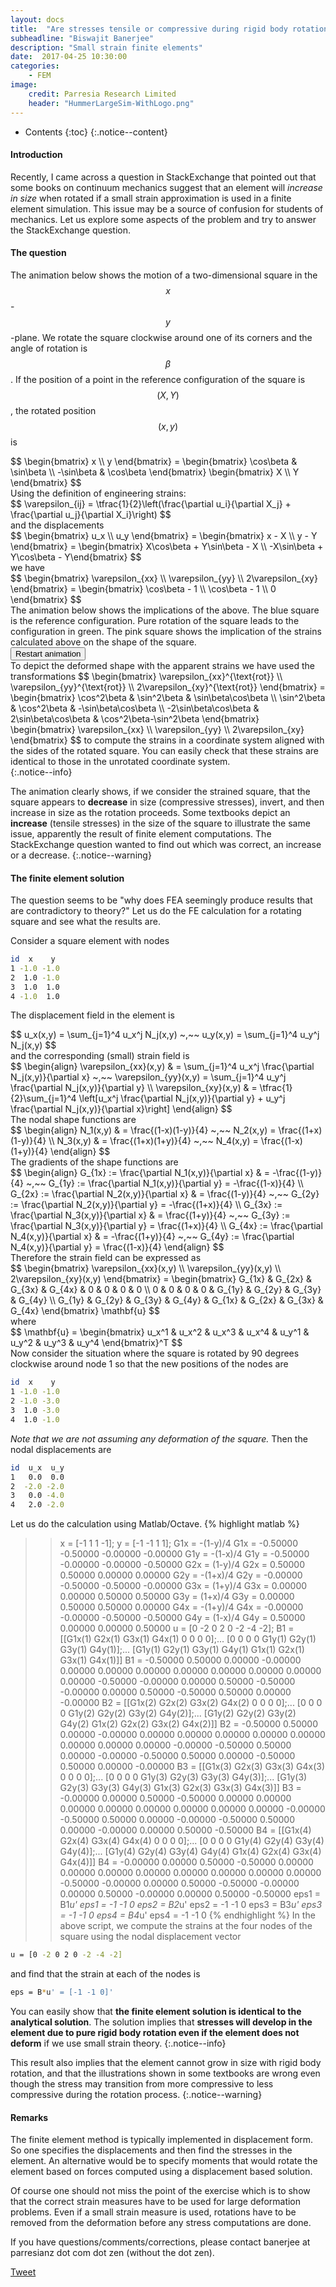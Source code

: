 ```yaml
---
layout: docs
title:  "Are stresses tensile or compressive during rigid body rotation?"
subheadline: "Biswajit Banerjee"
description: "Small strain finite elements"
date:  2017-04-25 10:30:00
categories:
    - FEM
image:
    credit: Parresia Research Limited
    header: "HummerLargeSim-WithLogo.png"
---
```


- Contents
{:toc}
{:.notice--content}

#### Introduction ####
Recently, I came across a question in StackExchange that pointed out that some
books on continuum mechanics suggest that an element will *increase in size*
when rotated if a small strain approximation is used in a finite element simulation.
This issue may be a source of confusion for students of mechanics.  Let us
explore some aspects of the problem and try to answer the StackExchange question.  

#### The question ####
The animation below shows the motion of a two-dimensional square in the $$x$$-$$y$$-plane.
We rotate the square clockwise around one of its corners and the angle of rotation is $$\beta$$.
If the position of a point in the reference configuration of the square is $$(X,Y)$$,
the rotated position $$(x,y)$$ is
<div>
$$
  \begin{bmatrix} x \\ y \end{bmatrix} = \begin{bmatrix} \cos\beta & \sin\beta \\ -\sin\beta & \cos\beta \end{bmatrix} \begin{bmatrix} X \\ Y \end{bmatrix}
$$
</div>
Using the definition of engineering strains: 
<div>
$$
  \varepsilon_{ij} = \tfrac{1}{2}\left(\frac{\partial u_i}{\partial X_j} + \frac{\partial u_j}{\partial X_i}\right)
$$
</div>
and the displacements
<div>
$$
  \begin{bmatrix} u_x \\ u_y \end{bmatrix} = \begin{bmatrix} x - X \\ y - Y \end{bmatrix}
    = \begin{bmatrix} X\cos\beta + Y\sin\beta - X \\ -X\sin\beta + Y\cos\beta - Y\end{bmatrix}
$$
</div>
we have
<div>
$$
  \begin{bmatrix} \varepsilon_{xx} \\ \varepsilon_{yy} \\ 2\varepsilon_{xy} \end{bmatrix} =
  \begin{bmatrix} \cos\beta - 1 \\ \cos\beta - 1 \\ 0 \end{bmatrix} 
$$
</div>
The animation below shows the implications of the above.  The blue square is the
reference configuration.  Pure rotation of the square leads to the configuration in green.
The pink square shows the implication of the strains calculated above on the shape of
the square.
<div>
  <input name="restartButton" type="button" value="Restart animation" onclick="restartSimulation()" />
</div>
<div>
  <canvas id="rot-elem" height="450" width="450"></canvas>
</div>

<div>
To depict the deformed shape with the apparent strains we have used the transformations
$$
  \begin{bmatrix} \varepsilon_{xx}^{\text{rot}} \\ \varepsilon_{yy}^{\text{rot}} \\ 2\varepsilon_{xy}^{\text{rot}} \end{bmatrix} =
  \begin{bmatrix} \cos^2\beta & \sin^2\beta & \sin\beta\cos\beta \\
                  \sin^2\beta & \cos^2\beta & -\sin\beta\cos\beta \\
                  -2\sin\beta\cos\beta & 2\sin\beta\cos\beta & \cos^2\beta-\sin^2\beta
  \end{bmatrix} 
  \begin{bmatrix} \varepsilon_{xx} \\ \varepsilon_{yy} \\ 2\varepsilon_{xy} \end{bmatrix} 
$$
to compute the strains in a coordinate system aligned with the sides of the rotated square.
You can easily check that these strains are identical to those in the unrotated coordinate
system.
</div>
{:.notice--info}

The animation clearly shows, if we consider the strained square, that the square appears
to **decrease** in size (compressive stresses), invert, and then increase in size as the
rotation proceeds.  Some textbooks depict an **increase** (tensile stresses) in the size of
the square to illustrate the same issue, apparently the result of finite element
computations.  The StackExchange question wanted to find out
which was correct, an increase or a decrease.
{:.notice--warning}

#### The finite element solution ####
The question seems to be "why does FEA seemingly produce results that are contradictory 
to theory?"  Let us do the FE calculation for a rotating square and see what the results are.

Consider a square element with nodes 

~~~ bash
id  x    y
1 -1.0 -1.0
2  1.0 -1.0
3  1.0  1.0
4 -1.0  1.0
~~~

The displacement field in the element is
<div>
$$
  u_x(x,y) = \sum_{j=1}^4 u_x^j N_j(x,y) ~,~~
  u_y(x,y) = \sum_{j=1}^4 u_y^j N_j(x,y)
$$
</div>
and the corresponding (small) strain field is
<div>
$$
  \begin{align}
  \varepsilon_{xx}(x,y) & = \sum_{j=1}^4 u_x^j \frac{\partial N_j(x,y)}{\partial x} ~,~~
  \varepsilon_{yy}(x,y) = \sum_{j=1}^4 u_y^j \frac{\partial N_j(x,y)}{\partial y} \\
  \varepsilon_{xy}(x,y) & = \tfrac{1}{2}\sum_{j=1}^4 \left[u_x^j \frac{\partial N_j(x,y)}{\partial y} + u_y^j \frac{\partial N_j(x,y)}{\partial x}\right]
  \end{align}
$$
</div>
The nodal shape functions are
<div>
$$
  \begin{align}
  N_1(x,y) & = \frac{(1-x)(1-y)}{4} ~,~~
  N_2(x,y) = \frac{(1+x)(1-y)}{4} \\
  N_3(x,y) & = \frac{(1+x)(1+y)}{4} ~,~~
  N_4(x,y) = \frac{(1-x)(1+y)}{4}
  \end{align}
$$
</div>
The gradients of the shape functions are
<div>
$$
  \begin{align}
   G_{1x} := \frac{\partial N_1(x,y)}{\partial x} & = -\frac{(1-y)}{4} ~,~~
   G_{1y} := \frac{\partial N_1(x,y)}{\partial y} = -\frac{(1-x)}{4} \\
   G_{2x} := \frac{\partial N_2(x,y)}{\partial x} & = \frac{(1-y)}{4} ~,~~
   G_{2y} := \frac{\partial N_2(x,y)}{\partial y} = -\frac{(1+x)}{4} \\
   G_{3x} := \frac{\partial N_3(x,y)}{\partial x} & = \frac{(1+y)}{4} ~,~~
   G_{3y} := \frac{\partial N_3(x,y)}{\partial y} = \frac{(1+x)}{4} \\
   G_{4x} := \frac{\partial N_4(x,y)}{\partial x} & = -\frac{(1+y)}{4} ~,~~
   G_{4y} := \frac{\partial N_4(x,y)}{\partial y} = \frac{(1-x)}{4}
  \end{align}
$$
</div>
Therefore the strain field can be expressed as
<div>
$$
  \begin{bmatrix}  
   \varepsilon_{xx}(x,y) \\ \varepsilon_{yy}(x,y) \\ 2\varepsilon_{xy}(x,y) 
  \end{bmatrix}
 = \begin{bmatrix} 
     G_{1x} & G_{2x} & G_{3x} & G_{4x} & 0 & 0 & 0 & 0 \\
     0 & 0 & 0 & 0 & G_{1y} & G_{2y} & G_{3y} & G_{4y} \\
     G_{1y} & G_{2y} & G_{3y} & G_{4y} & G_{1x} & G_{2x} & G_{3x} & G_{4x}
   \end{bmatrix} \mathbf{u}
 $$
</div>
 where
<div>
 $$
   \mathbf{u} = \begin{bmatrix}
     u_x^1 & u_x^2 & u_x^3 & u_x^4 & u_y^1 & u_y^2 & u_y^3 & u_y^4
   \end{bmatrix}^T
 $$
</div>
Now consider the situation where the square is rotated by 90 degrees clockwise around
node 1 so that the new positions of the nodes are

~~~ bash
id  x    y
1 -1.0 -1.0
2 -1.0 -3.0
3  1.0 -3.0
4  1.0 -1.0
~~~

*Note that we are not assuming any deformation of the square.*
Then the nodal displacements are

~~~ bash
id  u_x  u_y
1   0.0  0.0
2  -2.0 -2.0
3   0.0 -4.0
4   2.0 -2.0
~~~

Let us do the calculation using Matlab/Octave.
{% highlight matlab %}
>> x = [-1 1 1 -1];
>> y = [-1 -1 1 1];
>> G1x = -(1-y)/4
G1x = -0.50000  -0.50000  -0.00000  -0.00000
>> G1y = -(1-x)/4
G1y = -0.50000  -0.00000  -0.00000  -0.50000
>> G2x = (1-y)/4
G2x = 0.50000   0.50000   0.00000   0.00000
>> G2y = -(1+x)/4
G2y = -0.00000  -0.50000  -0.50000  -0.00000
>> G3x = (1+y)/4
G3x = 0.00000   0.00000   0.50000   0.50000
>> G3y = (1+x)/4
G3y = 0.00000   0.50000   0.50000   0.00000
>> G4x = -(1+y)/4
G4x = -0.00000  -0.00000  -0.50000  -0.50000
>> G4y = (1-x)/4
G4y = 0.50000   0.00000   0.00000   0.50000
>> u = [0 -2 0 2 0 -2 -4 -2];
>> B1 = [[G1x(1) G2x(1) G3x(1) G4x(1) 0 0 0 0];...
         [0 0 0 0 G1y(1) G2y(1) G3y(1) G4y(1)];...
         [G1y(1) G2y(1) G3y(1) G4y(1) G1x(1) G2x(1) G3x(1) G4x(1)]]
B1 =
  -0.50000   0.50000   0.00000  -0.00000   0.00000   0.00000   0.00000   0.00000
   0.00000   0.00000   0.00000   0.00000  -0.50000  -0.00000   0.00000   0.50000
  -0.50000  -0.00000   0.00000   0.50000  -0.50000   0.50000   0.00000  -0.00000
>> B2 = [[G1x(2) G2x(2) G3x(2) G4x(2) 0 0 0 0];...
         [0 0 0 0 G1y(2) G2y(2) G3y(2) G4y(2)];...
         [G1y(2) G2y(2) G3y(2) G4y(2) G1x(2) G2x(2) G3x(2) G4x(2)]]
B2 =
  -0.50000   0.50000   0.00000  -0.00000   0.00000   0.00000   0.00000   0.00000
   0.00000   0.00000   0.00000   0.00000  -0.00000  -0.50000   0.50000   0.00000
  -0.00000  -0.50000   0.50000   0.00000  -0.50000   0.50000   0.00000  -0.00000
>> B3 = [[G1x(3) G2x(3) G3x(3) G4x(3) 0 0 0 0];...
         [0 0 0 0 G1y(3) G2y(3) G3y(3) G4y(3)];...
         [G1y(3) G2y(3) G3y(3) G4y(3) G1x(3) G2x(3) G3x(3) G4x(3)]]
B3 =
  -0.00000   0.00000   0.50000  -0.50000   0.00000   0.00000   0.00000   0.00000
   0.00000   0.00000   0.00000   0.00000  -0.00000  -0.50000   0.50000   0.00000
  -0.00000  -0.50000   0.50000   0.00000  -0.00000   0.00000   0.50000  -0.50000
>> B4 = [[G1x(4) G2x(4) G3x(4) G4x(4) 0 0 0 0];...
         [0 0 0 0 G1y(4) G2y(4) G3y(4) G4y(4)];...
         [G1y(4) G2y(4) G3y(4) G4y(4) G1x(4) G2x(4) G3x(4) G4x(4)]]
B4 =
  -0.00000   0.00000   0.50000  -0.50000   0.00000   0.00000   0.00000   0.00000
   0.00000   0.00000   0.00000   0.00000  -0.50000  -0.00000   0.00000   0.50000
  -0.50000  -0.00000   0.00000   0.50000  -0.00000   0.00000   0.50000  -0.50000
>> eps1 = B1*u'
eps1 =
  -1
  -1
   0
>> eps2 = B2*u'
eps2 =
  -1
  -1
   0
>> eps3 = B3*u'
eps3 =
  -1
  -1
   0
>> eps4 = B4*u'
eps4 =
  -1
  -1
   0
{% endhighlight %}
In the above script, we compute the strains at the four nodes of the square
using the nodal displacement vector

~~~ bash
u = [0 -2 0 2 0 -2 -4 -2]
~~~

and find that the strain at each of the nodes is  

~~~ bash
eps = B*u' = [-1 -1 0]'
~~~~
    
You can easily show that **the finite element solution is identical to the analytical
solution**.   The solution implies that **stresses will develop in the element due to
pure rigid body rotation even if the element does not deform** if we use small strain theory.
{:.notice--info}

This result also implies that the element cannot grow in size with rigid body rotation,
and that the illustrations shown in some textbooks are wrong even though the stress may
transition from more compressive to less compressive during the rotation process.
{:.notice--warning}

#### Remarks ####
The finite element method is typically implemented in displacement form. So one specifies
the displacements and then find the stresses in the element.  An alternative would be to
specify moments that would rotate the element based on forces computed using a displacement
based solution.  

Of course one should not miss the point of the exercise which is to show that the
correct strain measures have to be used for large deformation problems.  Even if a small
strain measure is used, rotations have to be removed from the deformation before any
stress computations are done.

If you have questions/comments/corrections, please contact banerjee at parresianz dot com dot zen (without the dot zen).


<a class="twitter-share-button" href="https://twitter.com/intent/tweet" data-via="parresianz"> Tweet</a>
<script src="//platform.linkedin.com/in.js" type="text/javascript">
  lang: en_US
</script>
<script type="IN/Share" data-counter="right"></script>

<script src="{{ site.url }}/assets/js/d3.v4.min.js"></script>
<script src="{{ site.url }}/assets/js/elemRotate.js"></script>
